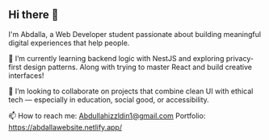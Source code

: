 ## Hi there 👋


I'm Abdalla, a Web Developer student passionate about building meaningful digital experiences that help people.

🌱 I’m currently learning backend logic with NestJS and exploring privacy-first design patterns. Along with trying to master React and build creative interfaces!

👯 I’m looking to collaborate on projects that combine clean UI with ethical tech — especially in education, social good, or accessibility.



📫 How to reach me: Abdullahizzldin1@gmail.com
Portfolio: https://abdallawebsite.netlify.app/

